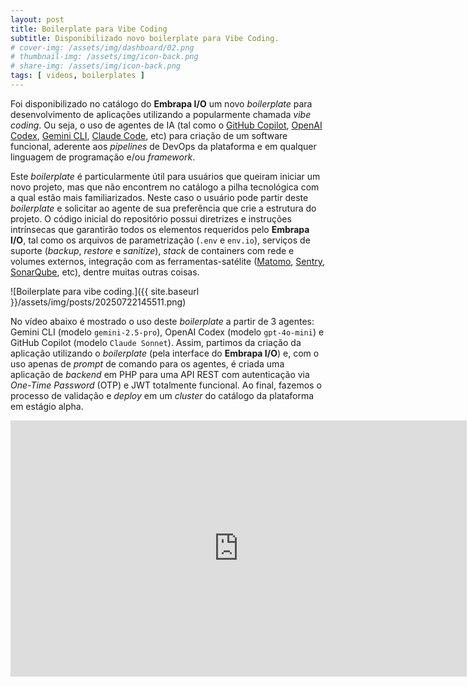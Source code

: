 ```yaml
---
layout: post
title: Boilerplate para Vibe Coding
subtitle: Disponibilizado novo boilerplate para Vibe Coding.
# cover-img: /assets/img/dashboard/02.png
# thumbnail-img: /assets/img/icon-back.png
# share-img: /assets/img/icon-back.png
tags: [ videos, boilerplates ]
---
```


Foi disponibilizado no catálogo do **Embrapa I/O** um novo _boilerplate_ para desenvolvimento de aplicações utilizando a popularmente chamada _vibe coding_. Ou seja, o uso de agentes de IA (tal como o [GitHub Copilot](https://github.com/features/copilot), [OpenAI Codex](https://openai.com/index/openai-codex/), [Gemini CLI](https://github.com/google-gemini/gemini-cli), [Claude Code](https://www.anthropic.com/claude-code), etc) para criação de um software funcional, aderente aos _pipelines_ de DevOps da plataforma e em qualquer linguagem de programação e/ou _framework_.

Este _boilerplate_ é particularmente útil para usuários que queiram iniciar um novo projeto, mas que não encontrem no catálogo a pilha tecnológica com a qual estão mais familiarizados. Neste caso o usuário pode partir deste _boilerplate_ e solicitar ao agente de sua preferência que crie a estrutura do projeto. O código inicial do repositório possui diretrizes e instruções intrínsecas que garantirão todos os elementos requeridos pelo **Embrapa I/O**, tal como os arquivos de parametrização (`.env` e `env.io`), serviços de suporte (_backup_, _restore_ e _sanitize_), _stack_ de containers com rede e volumes externos, integração com as ferramentas-satélite ([Matomo](https://hit.embrapa.io), [Sentry](https://bug.embrapa.io), [SonarQube](https://code.embrapa.io), etc), dentre muitas outras coisas.

![Boilerplate para vibe coding.]({{ site.baseurl }}/assets/img/posts/20250722145511.png)

No vídeo abaixo é mostrado o uso deste _boilerplate_ a partir de 3 agentes: Gemini CLI (modelo `gemini-2.5-pro`), OpenAI Codex (modelo `gpt-4o-mini`) e GitHub Copilot (modelo `Claude Sonnet`). Assim, partimos da criação da aplicação utilizando o _boilerplate_ (pela interface do **Embrapa I/O**) e, com o uso apenas de _prompt_ de comando para os agentes, é criada uma aplicação de _backend_ em PHP para uma API REST com autenticação via _One-Time Password_ (OTP) e JWT totalmente funcional. Ao final, fazemos o processo de validação e _deploy_ em um _cluster_ do catálogo da plataforma em estágio alpha.

<iframe width="730" height="410" src="https://www.youtube.com/embed/Vk2fG3B77m4" frameborder="0" allow="accelerometer; autoplay; clipboard-write; encrypted-media; gyroscope; picture-in-picture; web-share" allowfullscreen></iframe>
